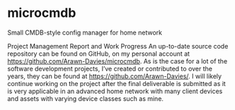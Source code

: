 # microcmdb
Small CMDB-style config manager for home network

Project Management Report and Work Progress
An up-to-date source code repository can be found on GitHub, on my personal account at https://github.com/Arawn-Davies/microcmdb. As is the case for a lot of the software development projects, I’ve created or contributed to over the years, they can be found at https://github.com/Arawn-Davies/. I will likely continue working on the project after the final deliverable is submitted as it is very applicable in an advanced home network with many client devices and assets with varying device classes such as mine.
